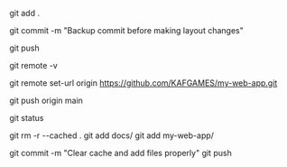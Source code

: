 git add .

git commit -m "Backup commit before making layout changes"

git push






git remote -v

git remote set-url origin https://github.com/KAFGAMES/my-web-app.git

git push origin main

git status






git rm -r --cached .
git add docs/
git add my-web-app/

git commit -m "Clear cache and add files properly"
git push